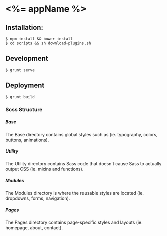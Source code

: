 # <%= appName %>

## Installation:
```
$ npm install && bower install
$ cd scripts && sh download-plugins.sh
```

## Development
```
$ grunt serve
```

## Deployment
```
$ grunt build
```


### Scss Structure

##### Base
The Base directory contains global styles such as (ie. typography, colors, buttons, animations).

##### Utility
The Utility directory contains Sass code that doesn't cause Sass to actually output CSS (ie. mixins and functions).

##### Modules
The Modules directory is where the reusable styles are located (ie. dropdowns, forms, navigation).

##### Pages
The Pages directory contains page-specific styles and layouts (ie. homepage, about, contact).
